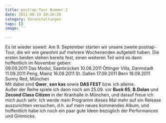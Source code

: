 ```yaml
---
title: postrap-Tour Nummer 2
date: 2011-08-19 20:26:20
category: Veranstaltungen
tags: []
image: ''

---
```


Es ist wieder soweit: Am 9. September starten wir unsere zweite postrap-Tour, die wir wie gewohnt auf mehrere Wochenenden aufgeteilt haben. Die ersten beiden stehen bereits fest, einen weiteren Teil wird es dann hoffentlich im November geben:  
09.09.2011 Das Modul, Saarbrücken
10.08.2011 Öttinger Villa, Darmstadt
11.09.2011 Peng, Mainz
16.09.2011 St. Gallen
17.09.2011 Bern
18.09.2011 Sunny Red, München  
Mit dabei sind **Qwer**, **son kas** sowie **DAS FEST** bzw. ich alleine.  
Außer der Reihe spiele ich dann noch am 25.09. vor **Buck 65**, **B.Dolan** und **2econd Class Citizen** in der Kranhalle in München, und darauf freue ich mich auch sehr. Ich werde mein Programm dieses Mal mehr auf ein Release auszurichten versuchen, d.h. auf mein neues kommendes Album, und hoffentlich habe ich noch ein paar gute Ideen bezüglich der Performances und Gimmicks.

